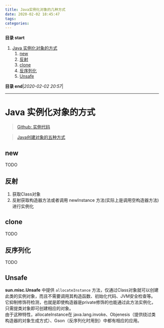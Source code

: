 ```yaml
---
title: Java实例化对象的几种方式
date: 2020-02-02 18:45:47
tags: 
categories: 
---
```


**目录 start**
 
1. [Java 实例化对象的方式](#java-实例化对象的方式)
    1. [new](#new)
    1. [反射](#反射)
    1. [clone](#clone)
    1. [反序列化](#反序列化)
    1. [Unsafe](#unsafe)

**目录 end**|_2020-02-02 20:57_|
****************************************
# Java 实例化对象的方式
> [Github: 实例代码](https://github.com/kuangcp/JavaBase/blob/master/class/src/test/java/com/github/kuangcp/instantiation/InstantiationAndConstructorTest.java)

> [Java创建对象的五种方式](https://juejin.im/post/5d44530a6fb9a06aed7103bd)

## new
TODO

## 反射
1. 获取Class对象
1. 反射获取构造器方法或者调用 newInstance 方法(实际上是调用空构造器方法) 进行实例化

## clone
TODO

## 反序列化
TODO 

## Unsafe
**sun.misc.Unsafe** 中提供 `allocateInstance` 方法，仅通过Class对象就可以创建此类的实例对象，而且不需要调用其构造函数、初始化代码、JVM安全检查等。  
它抑制修饰符检测，也就是即使构造器是private修饰的也能通过此方法实例化，只需提类对象即可创建相应的对象。  
由于这种特性，allocateInstance在 java.lang.invoke、Objenesis（提供绕过类构造器的对象生成方式）、Gson（反序列化时用到）中都有相应的应用。
